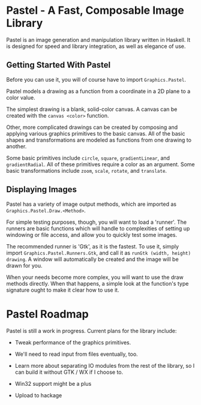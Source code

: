 Pastel - A Fast, Composable Image Library
=========================================

Pastel is an image generation and manipulation library written in
Haskell. It is designed for speed and library integration, as well
as elegance of use.

Getting Started With Pastel
---------------------------

Before you can use it, you will of course have to import
`Graphics.Pastel`.

Pastel models a drawing as a function from a coordinate in a 2D plane
to a color value.

The simplest drawing is a blank, solid-color canvas. A canvas can be
created with the `canvas <color>` function.

Other, more complicated drawings can be created by composing and
applying various graphics primitives to the basic canvas. All of the
basic shapes and transformations are modeled as functions from one
drawing to another.

Some basic primitives include `circle`, `square`, `gradientLinear`,
and `gradientRadial`. All of these primitives require a color as an
argument. Some basic transformations include `zoom`, `scale`,
`rotate`, and `translate`.

Displaying Images
-----------------

Pastel has a variety of image output methods, which are imported as
`Graphics.Pastel.Draw.<Method>`.

For simple testing purposes, though, you will want to load a 'runner'.
The runners are basic functions which will handle to complexities of
setting up windowing or file access, and allow you to quickly test
some images.

The recommended runner is 'Gtk', as it is the fastest. To use it,
simply import `Graphics.Pastel.Runners.Gtk`, and call it as
`runGtk (width, height) drawing`. A window will automatically be
created and the image will be drawn for you.

When your needs become more complex, you will want to use the draw
methods directly. When that happens, a simple look at the function's
type signature ought to make it clear how to use it.

Pastel Roadmap
==============

Pastel is still a work in progress. Current plans for the library
include:

  * Tweak performance of the graphics primitives.

  * We'll need to read input from files eventually, too.

  * Learn more about separating IO modules from the rest of the
    library, so I can build it without GTK / WX if I choose to.

  * Win32 support might be a plus

  * Upload to hackage
